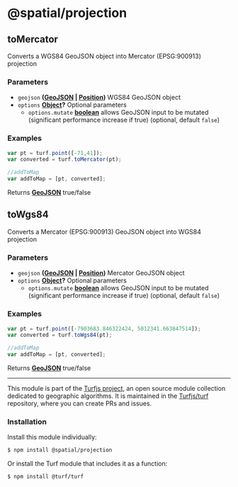 # @spatial/projection

<!-- Generated by documentation.js. Update this documentation by updating the source code. -->

## toMercator

Converts a WGS84 GeoJSON object into Mercator (EPSG:900913) projection

### Parameters

-   `geojson` **([GeoJSON][1] \| [Position][2])** WGS84 GeoJSON object
-   `options` **[Object][3]?** Optional parameters
    -   `options.mutate` **[boolean][4]** allows GeoJSON input to be mutated (significant performance increase if true) (optional, default `false`)

### Examples

```javascript
var pt = turf.point([-71,41]);
var converted = turf.toMercator(pt);

//addToMap
var addToMap = [pt, converted];
```

Returns **[GeoJSON][1]** true/false

## toWgs84

Converts a Mercator (EPSG:900913) GeoJSON object into WGS84 projection

### Parameters

-   `geojson` **([GeoJSON][1] \| [Position][2])** Mercator GeoJSON object
-   `options` **[Object][3]?** Optional parameters
    -   `options.mutate` **[boolean][4]** allows GeoJSON input to be mutated (significant performance increase if true) (optional, default `false`)

### Examples

```javascript
var pt = turf.point([-7903683.846322424, 5012341.663847514]);
var converted = turf.toWgs84(pt);

//addToMap
var addToMap = [pt, converted];
```

Returns **[GeoJSON][1]** true/false

[1]: https://tools.ietf.org/html/rfc7946#section-3

[2]: https://developer.mozilla.org/docs/Web/API/Position

[3]: https://developer.mozilla.org/docs/Web/JavaScript/Reference/Global_Objects/Object

[4]: https://developer.mozilla.org/docs/Web/JavaScript/Reference/Global_Objects/Boolean

<!-- This file is automatically generated. Please don't edit it directly:
if you find an error, edit the source file (likely index.js), and re-run
./scripts/generate-readmes in the turf project. -->

---

This module is part of the [Turfjs project](http://turfjs.org/), an open source
module collection dedicated to geographic algorithms. It is maintained in the
[Turfjs/turf](https://github.com/Turfjs/turf) repository, where you can create
PRs and issues.

### Installation

Install this module individually:

```sh
$ npm install @spatial/projection
```

Or install the Turf module that includes it as a function:

```sh
$ npm install @turf/turf
```
